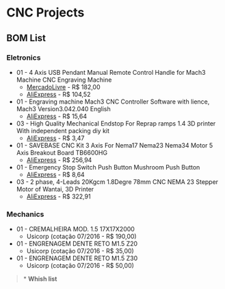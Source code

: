 # CNC Projects

## BOM List
### Eletronics
- 01 - 4 Axis USB Pendant Manual Remote Control Handle for Mach3 Machine CNC Engraving Machine
    - [MercadoLivre](http://produto.mercadolivre.com.br/MLB-757068030-controle-para-mach3-usb-p-cnc-router-interface-driver-_JM) - R$ 182,00
    - [AliExpress](http://www.aliexpress.com/item/4-Axis-USB-Pendant-Manual-Remote-Control-Handle-for-Mach3-Machine-CNC-Engraving-Machine/32564744687.html?spm=2114.16010208.99999999.261.3eozHw) - R$ 104,52
- 01 - Engraving machine Mach3 CNC Controller Software with lience, Mach3 Version3.042.040 English
    - [AliExpress](http://www.aliexpress.com/item/Engraving-machine-Mach3-CNC-Controller-Software-with-lience-Mach3-Version3-042-040-English/32369266055.html?spm=2114.16010208.99999999.267.3eozHw) - R$ 15,64
- 03 - High Quality Mechanical Endstop For Reprap ramps 1.4 3D printer With independent packing diy kit
    - [AliExpress](http://www.aliexpress.com/item/1PCS-High-Quality-Mechanical-Endstop-For-Reprap-ramps-1-4-3D-printer-With-independent-packing-diy/32454910275.html?spm=2114.16010208.99999999.273.3eozHw) - R$ 3,47
- 01 - SAVEBASE CNC Kit 3 Axis For Nema17 Nema23 Nema34 Motor 5 Axis Breakout Board TB6600HG
    - [AliExpress](http://www.aliexpress.com/item/SAVEBASE-CNC-Kit-3-Axis-For-Nema17-Nema23-Nema34-Motor-5-Axis-Breakout-Board-TB6600HG/32259042912.html?spm=2114.16010208.99999999.280.3eozHw) - R$ 256,94
- 01 - Emergency Stop Switch Push Button Mushroom Push Button
    - [AliExpress](http://www.aliexpress.com/item/1pc-Emergency-Stop-Switch-Push-Button-Mushroom-Push-Button-hot-selling/32608533257.html?spm=2114.16010208.99999999.287.3eozHw) - R$ 8,64
- 03 - 2 phase, 4-Leads 20Kgcm 1.8Degre 78mm CNC NEMA 23 Stepper Motor of Wantai, 3D Printer
    - [AliExpress](http://www.aliexpress.com/item/3-PCS-2-phase-4-Leads-18-9Kgcm-1-8Degre-78mm-CNC-NEMA-23-Stepper-Motor/696917616.html?spm=2114.16010208.99999999.293.3eozHw) - R$ 322,91

### Mechanics
- 01 - CREMALHEIRA MOD. 1.5 17X17X2000
    - Usicorp (cotação 07/2016 - R$ 190,00)
- 01 - ENGRENAGEM DENTE RETO M1.5 Z20
    - Usicorp (cotação 07/2016 - R$ 35,00)
- 01 - ENGRENAGEM DENTE RETO M1.5 Z30
    - Usicorp (cotação 07/2016 - R$ 50,00)

> \* **Whish list**